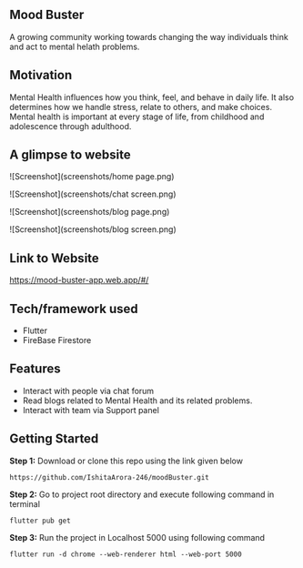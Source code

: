 ## Mood Buster
A growing community working towards changing the way individuals think and act to mental helath problems.

## Motivation
Mental Health influences how you think, feel, and behave in daily life. It also determines how we handle stress, relate to others, and make choices. Mental health is important at every stage of life, from childhood and adolescence through adulthood.

## A glimpse to website
![Screenshot](screenshots/home page.png)

![Screenshot](screenshots/chat screen.png)

![Screenshot](screenshots/blog page.png)

![Screenshot](screenshots/blog screen.png)

## Link to Website
https://mood-buster-app.web.app/#/

## Tech/framework used
- Flutter
- FireBase Firestore

## Features
- Interact with people via chat forum
- Read blogs related to Mental Health and its related problems.
- Interact with team via Support panel

## Getting Started
**Step 1:**
Download or clone this repo using the link given below
```
https://github.com/IshitaArora-246/moodBuster.git
```

**Step 2:**
Go to project root directory and execute following command in terminal
```
flutter pub get
```

**Step 3:**
Run the project in Localhost 5000 using following command
```
flutter run -d chrome --web-renderer html --web-port 5000
```


